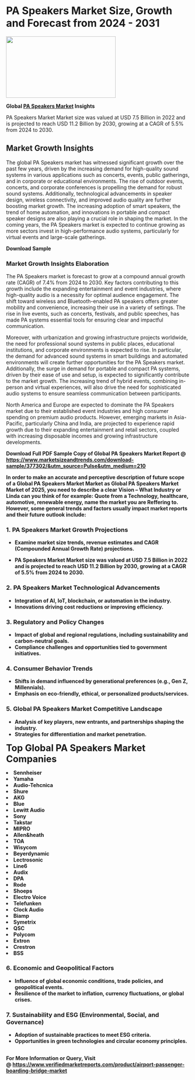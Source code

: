 <H1>PA Speakers Market Size, Growth and Forecast from 2024 - 2031</H1><img class="aligncenter size-medium wp-image-584254" src="https://thirdeyenews.in/wp-content/uploads/2024/09/Global-Market-Research-300x168.jpeg" alt="" width="300" height="168" /><p><strong>Global&nbsp;<a href="https://www.marketsizeandtrends.com/download-sample/377302/&amp;utm_source=Pulse&amp;utm_medium=210">PA Speakers Market</a> Insights</strong></p><p>PA Speakers Market Market size was valued at USD 7.5 Billion in 2022 and is projected to reach USD 11.2 Billion by 2030, growing at a CAGR of 5.5% from 2024 to 2030.</p><p><h2>Market Growth Insights</h2> <p>The global PA Speakers market has witnessed significant growth over the past few years, driven by the increasing demand for high-quality sound systems in various applications such as concerts, events, public gatherings, and in corporate or educational environments. The rise of outdoor events, concerts, and corporate conferences is propelling the demand for robust sound systems. Additionally, technological advancements in speaker design, wireless connectivity, and improved audio quality are further boosting market growth. The increasing adoption of smart speakers, the trend of home automation, and innovations in portable and compact speaker designs are also playing a crucial role in shaping the market. In the coming years, the PA Speakers market is expected to continue growing as more sectors invest in high-performance audio systems, particularly for virtual events and large-scale gatherings.</p> <p><strong>Download Sample</strong></p> <h3>Market Growth Insights Elaboration</h3> <p>The PA Speakers market is forecast to grow at a compound annual growth rate (CAGR) of 7.4% from 2024 to 2030. Key factors contributing to this growth include the expanding entertainment and event industries, where high-quality audio is a necessity for optimal audience engagement. The shift toward wireless and Bluetooth-enabled PA speakers offers greater mobility and convenience, increasing their use in a variety of settings. The rise in live events, such as concerts, festivals, and public speeches, has made PA systems essential tools for ensuring clear and impactful communication.</p> <p>Moreover, with urbanization and growing infrastructure projects worldwide, the need for professional sound systems in public places, educational institutions, and corporate environments is expected to rise. In particular, the demand for advanced sound systems in smart buildings and automated environments will create further opportunities for the PA Speakers market. Additionally, the surge in demand for portable and compact PA systems, driven by their ease of use and setup, is expected to significantly contribute to the market growth. The increasing trend of hybrid events, combining in-person and virtual experiences, will also drive the need for sophisticated audio systems to ensure seamless communication between participants.</p> <p>North America and Europe are expected to dominate the PA Speakers market due to their established event industries and high consumer spending on premium audio products. However, emerging markets in Asia-Pacific, particularly China and India, are projected to experience rapid growth due to their expanding entertainment and retail sectors, coupled with increasing disposable incomes and growing infrastructure developments.</p> <p><strong></p><p><span class=""><strong>Download Full PDF Sample Copy of Global PA Speakers Market Report</strong> @ <a href="https://www.marketsizeandtrends.com/download-sample/377302/&amp;utm_source=Pulse&amp;utm_medium=210" target="_blank">https://www.marketsizeandtrends.com/download-sample/377302/&amp;utm_source=Pulse&amp;utm_medium=210</a></span></p><p>In order to make an accurate and perceptive description of future scope of a Global&nbsp;PA Speakers Market Market as Global&nbsp;PA Speakers Market Market of 2025, you need to describe a clear Vision &ndash; What Industry or Linda can you think of for example: Quote from a Technology, healthcare, automotive, renewable energy, name the market you are Reffering to. However, some general trends and factors usually impact market reports and their future outlook include:</p><h3>1.&nbsp;<strong>PA Speakers Market Growth Projections</strong></h3><ul><li>Examine market size trends, revenue estimates and CAGR (Compounded Annual Growth Rate) projections.</li><li><p>PA Speakers Market Market size was valued at USD 7.5 Billion in 2022 and is projected to reach USD 11.2 Billion by 2030, growing at a CAGR of 5.5% from 2024 to 2030.</p></li></ul><h3>2.&nbsp;<strong>PA Speakers Market Technological Advancements</strong></h3><ul><li>Integration of AI, IoT, blockchain, or automation in the industry.</li><li>Innovations driving cost reductions or improving efficiency.</li></ul><h3>3.&nbsp;<strong>Regulatory and Policy Changes</strong></h3><ul><li>Impact of global and regional regulations, including sustainability and carbon-neutral goals.</li><li>Compliance challenges and opportunities tied to government initiatives.</li></ul><h3>4.&nbsp;<strong>Consumer Behavior Trends</strong></h3><ul><li>Shifts in demand influenced by generational preferences (e.g., Gen Z, Millennials).</li><li>Emphasis on eco-friendly, ethical, or personalized products/services.</li></ul><h3>5.&nbsp;<strong>Global PA Speakers Market Competitive Landscape</strong></h3><ul><li>Analysis of key players, new entrants, and partnerships shaping the industry.</li><li>Strategies for differentiation and market penetration.</li></ul><p data-pm-slice="1 1 []"><span style="color: inherit; font-family: inherit; font-size: 25px;">Top Global PA Speakers Market Companies</span></p><div class="" data-test-id=""><p><li>Sennheiser</li><li> Yamaha</li><li> Audio-Tehcnica</li><li> Shure</li><li> AKG</li><li> Blue</li><li> Lewitt Audio</li><li> Sony</li><li> Takstar</li><li> MIPRO</li><li> Allen&heath</li><li> TOA</li><li> Wisycom</li><li> Beyerdynamic</li><li> Lectrosonic</li><li> Line6</li><li> Audix</li><li> DPA</li><li> Rode</li><li> Shoeps</li><li> Electro Voice</li><li> Telefunken</li><li> Clock Audio</li><li> Biamp</li><li> Symetrix</li><li> QSC</li><li> Polycom</li><li> Extron</li><li> Crestron</li><li> BSS</li></p></div><h3>6.&nbsp;<strong>Economic and Geopolitical Factors</strong></h3><ul><li>Influence of global economic conditions, trade policies, and geopolitical events.</li><li>Resilience of the market to inflation, currency fluctuations, or global crises.</li></ul><h3>7.&nbsp;<strong>Sustainability and ESG (Environmental, Social, and Governance)</strong></h3><ul><li>Adoption of sustainable practices to meet ESG criteria.</li><li>Opportunities in green technologies and circular economy principles.</li></ul><h2><strong style="font-size: 14px;">For More Information or Query, Visit @&nbsp;</strong><a style="background-color: #ffffff; font-size: 14px;" href="https://www.marketsizeandtrends.com/report/pa-speakers-market/" target="_blank">https://www.verifiedmarketreports.com/product/airport-passenger-boarding-bridge-market</a></h2>
